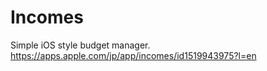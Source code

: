 # Incomes

Simple iOS style budget manager.  
https://apps.apple.com/jp/app/incomes/id1519943975?l=en
